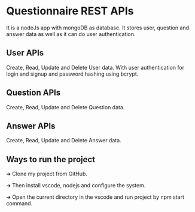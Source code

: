 # Questionnaire REST APIs
It is a nodeJs app with mongoDB as database. It stores user, question and answer data as well as it can do user authentication.

## User APIs
Create, Read, Update and Delete User data. With user authentication for login and signup and password hashing using bcrypt.

## Question APIs
Create, Read, Update and Delete Question data.

## Answer APIs
Create, Read, Update and Delete Answer data.

## Ways to run the project 

➔ Clone my project from GitHub.

➔ Then install vscode, nodejs and configure the system.

➔ Open the current directory in the vscode and run project by npm start command.
